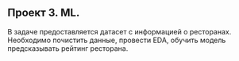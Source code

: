 ## Проект 3. ML.
В задаче предоставляется датасет с информацией о ресторанах. Необходимо почистить данные, провести EDA, обучить модель предсказывать рейтинг ресторана.
